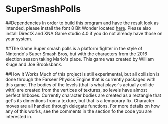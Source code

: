 # SuperSmashPolls

##Dependencies
In order to build this program and have the result look as intended, please install the font 8 Bit Wonder located [here](http://www.dafont.com/8bit-wonder.font).
Please also install DirectX and XNA Game studio 4.0 if you do not already have those on your system.

##The Game
Super smash polls is a platform fighter in the style of Nintendo's Super Smash Bros, but with the characters from the 2016 election season taking Mario's place. This game was created by William Kluge and Joe Brooksbank.

##How it Works
Much of this project is still experimental, but all collision is done through the Farseer Physics Engine that is currently packaged with this game. The bodies of the levels (that is what player's actually collide with) are created from the vertices of textures, so levels have almost perfect hitboxes. Currently character bodies are created as a rectangle that get's its dimentions from a texture, but that is a temporary fix. Character moves are all handled through delegate functions. For more details on how any of this works, see the comments in the section fo the code you are interested in.
